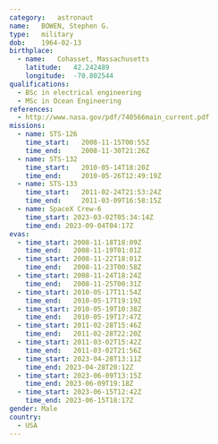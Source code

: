```yaml
---
category:	astronaut
name:	BOWEN, Stephen G.
type:	military
dob:	1964-02-13
birthplace:
  - name:	Cohasset, Massachusetts
    latitude:	42.242489
    longitude:	-70.802544
qualifications:
  - BSc in electrical engineering
  - MSc in Ocean Engineering
references:
  - http://www.nasa.gov/pdf/740566main_current.pdf
missions:
  - name: STS-126
    time_start:   2008-11-15T00:55Z
    time_end:     2008-11-30T21:26Z
  - name: STS-132
    time_start:   2010-05-14T18:20Z
    time_end:     2010-05-26T12:49:19Z
  - name: STS-133
    time_start:   2011-02-24T21:53:24Z
    time_end:     2011-03-09T16:58:15Z
  - name: SpaceX Crew-6
    time_start: 2023-03-02T05:34:14Z
    time_end: 2023-09-04T04:17Z
evas:
  - time_start: 2008-11-18T18:09Z
    time_end:   2008-11-19T01:01Z
  - time_start: 2008-11-22T18:01Z
    time_end:   2008-11-23T00:58Z
  - time_start: 2008-11-24T18:24Z
    time_end:   2008-11-25T00:31Z
  - time_start: 2010-05-17T11:54Z
    time_end:   2010-05-17T19:19Z
  - time_start: 2010-05-19T10:38Z
    time_end:   2010-05-19T17:47Z
  - time_start: 2011-02-28T15:46Z
    time_end:   2011-02-28T22:20Z
  - time_start: 2011-03-02T15:42Z
    time_end:   2011-03-02T21:56Z
  - time_start: 2023-04-28T13:11Z
    time_end: 2023-04-28T20:12Z
  - time_start: 2023-06-09T13:15Z
    time_end: 2023-06-09T19:18Z
  - time_start: 2023-06-15T12:42Z
    time_end: 2023-06-15T18:17Z
gender:	Male
country:
  - USA
---
```

